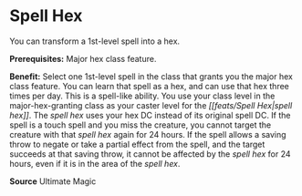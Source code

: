 ﻿---
cssclass: [feats]

---
# Spell Hex

You can transform a 1st-level spell into a hex.

**Prerequisites:** Major hex class feature.

**Benefit:** Select one 1st-level spell in the class that grants you the major hex class feature. You can learn that spell as a hex, and can use that hex three times per day. This is a spell-like ability. You use your class level in the major-hex-granting class as your caster level for the _[[feats/Spell Hex|spell hex]]_. The _spell hex_ uses your hex DC instead of its original spell DC. If the spell is a touch spell and you miss the creature, you cannot target the creature with that _spell hex_ again for 24 hours. If the spell allows a saving throw to negate or take a partial effect from the spell, and the target succeeds at that saving throw, it cannot be affected by the _spell hex_ for 24 hours, even if it is in the area of the _spell hex_.

**Source** Ultimate Magic